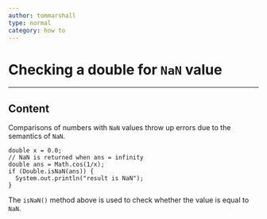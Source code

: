 ```yaml
---
author: tommarshall
type: normal
category: how to
---
```


# Checking a double for `NaN` value


---

## Content

Comparisons of numbers with `NaN` values throw up errors due to the semantics of `NaN`.

```plain-text
double x = 0.0;  
// NaN is returned when ans = infinity
double ans = Math.cos(1/x); 
if (Double.isNaN(ans)) {
  System.out.println("result is NaN");
}
```

The `isNaN()` method above is used to check whether the value is equal to `NaN`.
 
